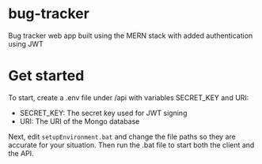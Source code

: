 # bug-tracker
 Bug tracker web app built using the MERN stack with added authentication using JWT

# Get started
To start, create a .env file under /api with variables SECRET_KEY and URI:
- SECRET_KEY: The secret key used for JWT signing
- URI: The URI of the Mongo database

Next, edit `setupEnvironment.bat` and change the file paths so they are accurate for your situation.
Then run the .bat file to start both the client and the API.
